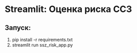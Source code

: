 # Streamlit: Оценка риска ССЗ

## Запуск:
1. pip install -r requirements.txt
2. streamlit run ssz_risk_app.py